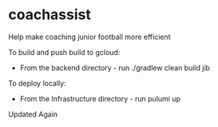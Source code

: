 # coachassist
Help make coaching junior football more efficient

To build and push build to gcloud:
- From the backend directory - run ./gradlew clean build jib

To deploy locally:
- From the Infrastructure directory - run pulumi up

Updated Again